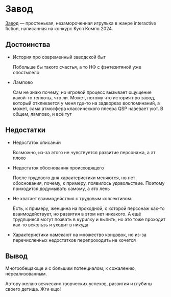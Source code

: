 ﻿---
authors:
  - fering
tags:
  - игра
  - interactive fiction
  - qsp
  - ифня
  - КуспКомпо2024
---
# Завод

[Завод]() — простенькая, незамороченная игрулька в жанре interactive fiction, написанная на конкурс Кусп Компо 2024.

## Достоинства

* История про современный заводской быт

  Побольше бы такого счастья, а то НФ с фэнтезитяной уже опостылело
* Лампово

  Сам не знаю почему, но игровой процесс вызывает ощущение какой-то теплоты, что ли. Может, потому что история про завод, который откликается у меня где-то на задворках воспоминаний, а может, сама атмосфера классического плеера QSP навевает уют. В общем, лампово, и всё тут

## Недостатки

* Недостаток описаний

  Возможно, из-за этого не чувствуется развитие персонажа, а эт плохо
* Недостаток обоснования происходящего

  После трудового дня характеристики меняются, но нет обоснования, почему, к примеру, появилось удовольствие. Поэтому приходится додумывать самому, а это лень
* Не хватает взаимодействия с трудовым коллективом.

  Есть, к примеру, женщина на проходной, с которой персонаж как-то взаимодействует, но развития в этом нет никакого. А ещё трудящиеся могут позвать в курилку и выпить, но это тоже проходит как-то вскользь и уходит в никуда
* Характеристики намекают на множество концовок, но из-за перечисленных недостатков перепроходить не хочется

## Вывод

Многообещающе и с большим потенциалом, к сожалению, нереализованным.

Автору желаю всяческих творческих успехов, развития и глубины своего детища. Жги ещо!
